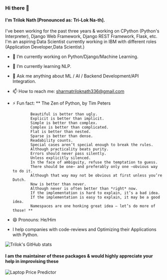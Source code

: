 ### Hi there 👋
#### I'm Trilok Nath [Pronounced as: Tri-Lok  Na-th].

I've been working for the past three years & working on
CPython (Python's Interpreter), Django Web Framework, Django REST Framework, Flask, etc.
I'm an aspiring Data Scientist currently working in IBM with different roles (Application Developer,Data Scientist.)

- 🔭 I’m currently working on Python/Django/Machine Learning.
- 🌱 I’m currently learning NLP.
- 💬 Ask me anything about ML / AI / Backend Development/API Integration.
- 📫 How to reach me: sharmatriloknath336@gmail.com
- ⚡ Fun fact:
** The Zen of Python, by Tim Peters

              Beautiful is better than ugly.
              Explicit is better than implicit.
              Simple is better than complex.
              Complex is better than complicated.
              Flat is better than nested.
              Sparse is better than dense.
              Readability counts.
              Special cases aren’t special enough to break the rules.
              Although practicality beats purity.
              Errors should never pass silently.
              Unless explicitly silenced.
              In the face of ambiguity, refuse the temptation to guess.
              There should be one– and preferably only one –obvious way to do it.
              Although that way may not be obvious at first unless you’re Dutch.
              Now is better than never.
              Although never is often better than *right* now.
              If the implementation is hard to explain, it’s a bad idea.
              If the implementation is easy to explain, it may be a good idea.
              Namespaces are one honking great idea — let’s do more of those! **

- 😄 Pronouns: He/Him
- I help companies with code-reviews and Optimizing their Applications with Python.

<!--
**sharmatriloknath/sharmatriloknath** is a ✨ _special_ ✨ repository because its `README.md` (this file) appears on your GitHub profile.

Here are some ideas to get you started:

- 🔭 I’m currently working on ...
- 🌱 I’m currently learning ...
- 👯 I’m looking to collaborate on ...
- 🤔 I’m looking for help with ...
- 💬 Ask me about ...
- 📫 How to reach me: ...
- 😄 Pronouns: ...
- ⚡ Fun fact: ...
-->

![Trilok's GitHub stats](https://github-readme-stats.vercel.app/api?username=sharmatriloknath)

#### I am the maintainer of these packages & would highly appreciate your help in improvising these

![Laptop Price Predictor](https://github-readme-stats.vercel.app/api/pin/?username=sharmatriloknath&repo=laptop-price-predictor&show_icons=true)
